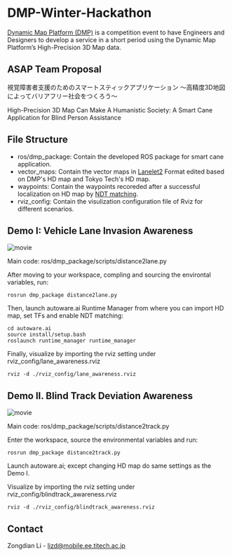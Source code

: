 # DMP-Winter-Hackathon

[Dynamic Map Platform (DMP)](https://www.dynamic-maps.co.jp/en/) is a competition event to have Engineers and Designers to develop a service in a short period using the Dynamic Map Platform’s High-Precision 3D Map data.

## ASAP Team Proposal
視覚障害者支援のためのスマートスティックアプリケーション ～高精度3D地図によってバリアフリー社会をつくろう～
  
High-Precision 3D Map Can Make A Humanistic Society: A Smart Cane Application for Blind Person Assistance

## File Structure
- ros/dmp_package: Contain the developed ROS package for smart cane application.
- vector_maps: Contain the vector maps in [Lanelet2](https://github.com/fzi-forschungszentrum-informatik/Lanelet2) Format edited based on DMP's HD map and Tokyo Tech's HD map.
- waypoints: Contain the waypoints recoreded after a successful localization on HD map by [NDT matching](https://github.com/AbangLZU/Autoware/blob/master/ros/src/computing/perception/localization/packages/lidar_localizer/nodes/ndt_matching_monitor/README.md).
- rviz_config: Contain the visulization configuration file of Rviz for different scenarios.

## Demo I: Vehicle Lane Invasion Awareness
![movie](https://github.com/ZongdianLi/DMP-Winter-Hackathon/blob/main/demo%201.gif)

Main code: ros/dmp_package/scripts/distance2lane.py

After moving to your workspace, compling and sourcing the environtal variables, run:
```
rosrun dmp_package distance2lane.py
```

Then, launch autoware.ai Runtime Manager from where you can import HD map, set TFs and enable NDT matching:
```
cd autoware.ai
source install/setup.bash
roslaunch runtime_manager runtime_manager
```

Finally, visualize by importing the rviz setting under rviz_config/lane_awareness.rviz
```
rviz -d ./rviz_config/lane_awareness.rviz
```

## Demo II. Blind Track Deviation Awareness
![movie](https://github.com/ZongdianLi/DMP-Winter-Hackathon/blob/main/demo%202.gif)

Main code: ros/dmp_package/scripts/distance2track.py

Enter the workspace, source the environmental variables and run:
```
rosrun dmp_package distance2track.py
```

Launch autoware.ai; except changing HD map do same settings as the Demo I.

Visualize by importing the rviz setting under rviz_config/blindtrack_awareness.rviz
```
rviz -d ./rviz_config/blindtrack_awareness.rviz
```


## Contact
Zongdian Li - [lizd@mobile.ee.titech.ac.jp](lizd@mobile.ee.titech.ac.jp) 
